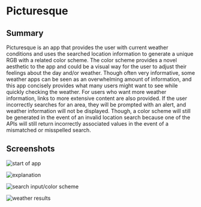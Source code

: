 # Picturesque

## Summary

Picturesque is an app that provides the user with current weather conditions and uses the searched location information to generate a unique RGB with a related color scheme.  The color scheme provides a novel aesthetic to the app and could be a visual way for the user to adjust their feelings about the day and/or weather.  Though often very informative, some weather apps can be seen as an overwhelming amount of information, and this app concisely provides what many users might want to see while quickly checking the weather.  For users who want more weather information, links to more extensive content are also provided.  If the user incorrectly searches for an area, they will be prompted with an alert, and weather information will not be displayed.  Though, a color scheme will still be generated in the event of an invalid location search because one of the APIs will still return incorrectly associated values in the event of a mismatched or misspelled search.

## Screenshots

![start of app](https://user-images.githubusercontent.com/36082324/37562908-be526e46-2a30-11e8-9860-f7b9dcebfad6.png "Start of app")

![explanation](https://user-images.githubusercontent.com/36082324/37562916-f4d9914c-2a30-11e8-9922-827a6d672d72.png "Explanation")

![search input/color scheme](https://user-images.githubusercontent.com/36082324/37562921-0995f486-2a31-11e8-96e6-a7df327750c2.png "Search Input and Color Scheme")

![weather results](https://user-images.githubusercontent.com/36082324/37562922-1f879e66-2a31-11e8-8ba2-673a9ba18ccd.png "Weather Results")

